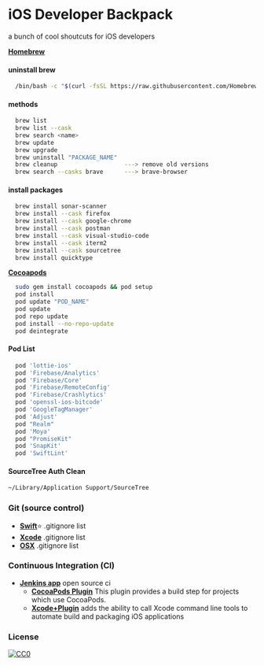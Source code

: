 
# iOS Developer Backpack

a bunch of cool shoutcuts for iOS developers


[**Homebrew**](http://brew.sh/)

#### uninstall brew 
```bash
  /bin/bash -c "$(curl -fsSL https://raw.githubusercontent.com/Homebrew/install/master/uninstall.sh)"
```

####  methods
```bash
  brew list
  brew list --cask
  brew search <name>
  brew update 
  brew upgrade
  brew uninstall "PACKAGE_NAME"
  brew cleanup                   ---> remove old versions
  brew search --casks brave      ---> brave-browser
```

#### install packages
```bash
  brew install sonar-scanner
  brew install --cask firefox
  brew install --cask google-chrome
  brew install --cask postman
  brew install --cask visual-studio-code
  brew install --cask iterm2
  brew install --cask sourcetree
  brew install quicktype
```

[**Cocoapods**](https://guides.cocoapods.org/using/getting-started.html#installation)

```bash
  sudo gem install cocoapods && pod setup
  pod install 
  pod update "POD_NAME"
  pod update
  pod repo update
  pod install --no-repo-update
  pod deintegrate
```

#### Pod List
```bash
  pod 'lottie-ios'
  pod 'Firebase/Analytics'
  pod 'Firebase/Core'
  pod 'Firebase/RemoteConfig' 
  pod 'Firebase/Crashlytics' 
  pod 'openssl-ios-bitcode'
  pod 'GoogleTagManager'
  pod 'Adjust'
  pod "Realm"
  pod 'Moya'
  pod "PromiseKit"
  pod 'SnapKit'
  pod 'SwiftLint'
```

#### SourceTree Auth Clean
```bash
~/Library/Application Support/SourceTree
```
### Git (source control)
* [**Swift**](https://github.com/github/gitignore/blob/master/Swift.gitignore):star: .gitignore list  
* [**Xcode**](https://github.com/github/gitignore/blob/master/Global/Xcode.gitignore) .gitignore list  
* [**OSX**](https://github.com/github/gitignore/blob/master/Global/OSX.gitignore) .gitignore list  

### Continuous Integration (CI) 
* [**Jenkins app**](https://github.com/stisti/jenkins-app) open source ci  
	* [**CocoaPods Plugin**](https://wiki.jenkins-ci.org/display/JENKINS/CocoaPods+Plugin) This plugin provides a build step for projects which use CocoaPods.
	* [**Xcode+Plugin**](https://wiki.jenkins-ci.org/display/JENKINS/Xcode+Plugin) adds the ability to call Xcode command line tools to automate build and packaging iOS applications

### License
[![CC0](http://i.creativecommons.org/p/zero/1.0/88x31.png)](http://creativecommons.org/publicdomain/zero/1.0/)  


